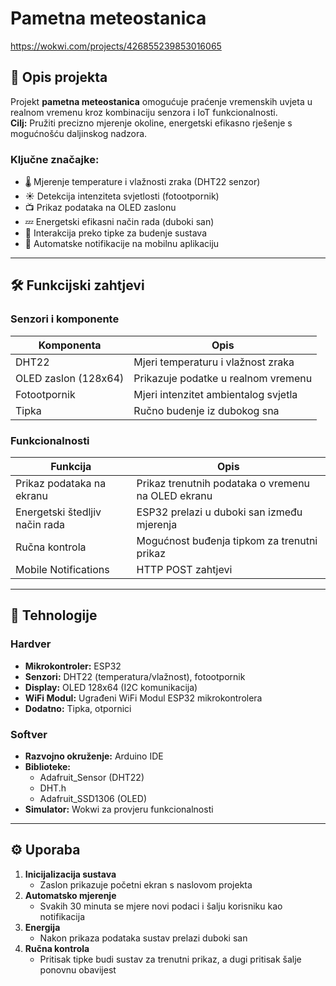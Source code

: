 # Pametna meteostanica
https://wokwi.com/projects/426855239853016065
## 📌 Opis projekta

Projekt **pametna meteostanica** omogućuje praćenje vremenskih uvjeta u realnom vremenu kroz kombinaciju senzora i IoT funkcionalnosti.  
**Cilj:** Pružiti precizno mjerenje okoline, energetski efikasno rješenje s mogućnošću daljinskog nadzora.

### Ključne značajke:

- 🌡️ Mjerenje temperature i vlažnosti zraka (DHT22 senzor)
- ☀️ Detekcija intenziteta svjetlosti (fotootpornik)
- 📺 Prikaz podataka na OLED zaslonu
- 💤 Energetski efikasni način rada (duboki san)
- 🔘 Interakcija preko tipke za budenje sustava
- 📲 Automatske notifikacije na mobilnu aplikaciju

---

## 🛠️ Funkcijski zahtjevi

### Senzori i komponente

| Komponenta       | Opis |
| ---------------- | ---- |
| DHT22            | Mjeri temperaturu i vlažnost zraka |
| OLED zaslon (128x64) | Prikazuje podatke u realnom vremenu |
| Fotootpornik     | Mjeri intenzitet ambientalog svjetla |
| Tipka            | Ručno budenje iz dubokog sna |

### Funkcionalnosti

| Funkcija | Opis |
| -------- | ---- |
| Prikaz podataka na ekranu | Prikaz trenutnih podataka o vremenu na OLED ekranu |
| Energetski štedljiv način rada | ESP32 prelazi u duboki san između mjerenja |
| Ručna kontrola | Mogućnost buđenja tipkom za trenutni prikaz |
| Mobile Notifications | HTTP POST zahtjevi |

---

## 🔧 Tehnologije

### Hardver
- **Mikrokontroler:** ESP32
- **Senzori:** DHT22 (temperatura/vlažnost), fotootpornik
- **Display:** OLED 128x64 (I2C komunikacija)
- **WiFi Modul:** Ugrađeni WiFi Modul ESP32 mikrokontrolera
- **Dodatno:** Tipka, otpornici

### Softver
- **Razvojno okruženje:** Arduino IDE
- **Biblioteke:** 
  - Adafruit_Sensor (DHT22)
  - DHT.h 
  - Adafruit_SSD1306 (OLED)
- **Simulator:** Wokwi za provjeru funkcionalnosti

---

## ⚙️ Uporaba

1. **Inicijalizacija sustava**  
   - Zaslon prikazuje početni ekran s naslovom projekta
2. **Automatsko mjerenje**  
   - Svakih 30 minuta se mjere novi podaci i šalju korisniku kao notifikacija
3. **Energija**  
   - Nakon prikaza podataka sustav prelazi duboki san
4. **Ručna kontrola**  
   - Pritisak tipke budi sustav za trenutni prikaz, a dugi pritisak šalje ponovnu obavijest
